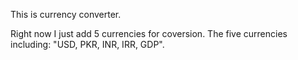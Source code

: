 This is currency converter. 

Right now I just add 5 currencies for coversion. The five currencies including: "USD, PKR, INR, IRR, GDP".